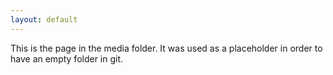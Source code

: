 ```yaml
---
layout: default
---
```


This is the page in the media folder.  It was used as a placeholder in order to have an empty folder in git.